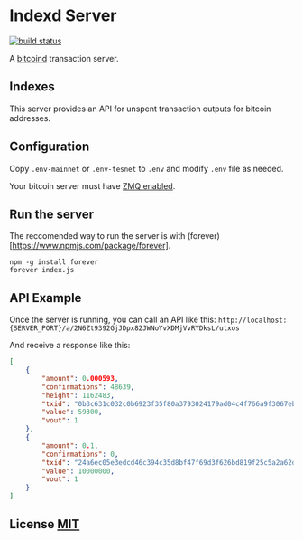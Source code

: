 # Indexd Server
[![build status](https://secure.travis-ci.org/CounterpartyXCP/indexd-server.png)](http://travis-ci.org/CounterpartyXCP/indexd-server)

A [bitcoind](https://github.com/bitcoin/bitcoin) transaction server.

## Indexes
This server provides an API for unspent transaction outputs for bitcoin addresses.  

## Configuration
Copy `.env-mainnet` or `.env-tesnet` to `.env` and modify `.env` file as needed.

Your bitcoin server must have [ZMQ enabled](https://github.com/bitcoin/bitcoin/blob/master/doc/zmq.md).  


## Run the server
The reccomended way to run the server is with (forever)[https://www.npmjs.com/package/forever].

```shell
npm -g install forever
forever index.js
```


## API Example
Once the server is running, you can call an API like this:
`http://localhost:{SERVER_PORT}/a/2N6Zt9392GjJDpx82JWNoYvXDMjVvRYDksL/utxos`

And receive a response like this:
```json
[
    {
        "amount": 0.000593,
        "confirmations": 48639,
        "height": 1162483,
        "txid": "0b3c631c032c0b6923f35f80a3793024179ad04c4f766a9f3067eb1d3efb5de6",
        "value": 59300,
        "vout": 1
    },
    {
        "amount": 0.1,
        "confirmations": 0,
        "txid": "24a6ec05e3edcd46c394c35d8bf47f69d3f626bd819f25c5a2a62de8ebc64827",
        "value": 10000000,
        "vout": 1
    }
]
```

## License [MIT](LICENSE)

